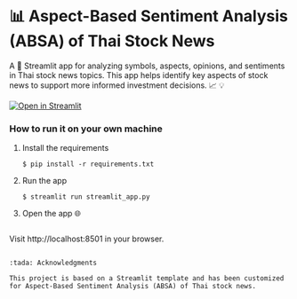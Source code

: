 # **:bar_chart: Aspect-Based Sentiment Analysis (ABSA) of Thai Stock News**

A :rocket: Streamlit app for analyzing symbols, aspects, opinions, and sentiments in Thai stock news topics.
This app helps identify key aspects of stock news to support more informed investment decisions. :chart_with_upwards_trend: :bulb:

[![Open in Streamlit](https://static.streamlit.io/badges/streamlit_badge_black_white.svg)](https://absathstock2024.streamlit.app/)


### How to run it on your own machine

1. Install the requirements

   ```
   $ pip install -r requirements.txt
   ```

2. Run the app

   ```
   $ streamlit run streamlit_app.py
   ```
   
3. Open the app :globe_with_meridians:

   ```
Visit http://localhost:8501 in your browser.
   ```

:tada: Acknowledgments

This project is based on a Streamlit template and has been customized for Aspect-Based Sentiment Analysis (ABSA) of Thai stock news.
